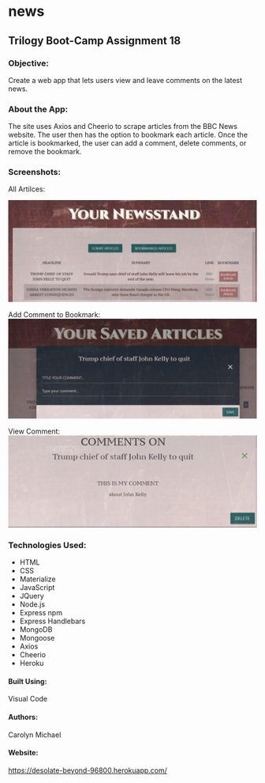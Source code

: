 # news

## Trilogy Boot-Camp Assignment 18

### Objective: 
Create a web app that lets users view and leave comments on the latest news.

### About the App:
The site uses Axios and Cheerio to scrape articles from the BBC News website. The user then has the option to bookmark each article. Once the article is bookmarked, the user can add a comment, delete comments, or remove the bookmark.

### Screenshots: 

All Artilces:

![All Articles](./public/images/all-articles.png?raw=true "All Articles")

Add Comment to Bookmark:
![Add Comment](./public/images/comment.png?raw=true "Add Comment")

View Comment:
![View Comment](./public/images/view-comment.png?raw=true "View Comment")


### Technologies Used:
* HTML
* CSS
* Materialize
* JavaScript
* JQuery
* Node.js
* Express npm
* Express Handlebars
* MongoDB
* Mongoose
* Axios
* Cheerio
* Heroku

#### Built Using:
Visual Code

#### Authors:
Carolyn Michael

#### Website:
https://desolate-beyond-96800.herokuapp.com/